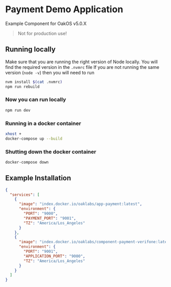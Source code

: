 # Payment Demo Application

Example Component for OakOS v5.0.X

> Not for production use!


## Running locally

Make sure that you are running the right version of Node locally. You will find the required version in the `.nvmrc` file
If you are not running the same version (`node -v`) then you will need to run

``` bash
nvm install $(cat .nvmrc)
npm run rebuild
```

### Now you can run locally

``` bash
npm run dev
```

### Running in a docker container

``` bash
xhost +
docker-compose up --build
```

### Shutting down the  docker container

``` bash
docker-compose down
```

## Example Installation

``` json
{
  "services": [
    {
      "image": "index.docker.io/oaklabs/app-payment:latest",
      "environment": {
        "PORT": "9000",
        "PAYMENT_PORT": "9001",
        "TZ": "America/Los_Angeles"
      }
    },
    {
      "image": "index.docker.io/oaklabs/component-payment-verifone:latest",
      "environment": {
        "PORT": "9001",
        "APPLICATION_PORT": "9000",
        "TZ": "America/Los_Angeles"
      }
    }
  ]
}

```
